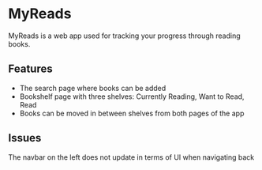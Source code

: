 # MyReads

MyReads is a web app used for tracking your progress through reading books.

## Features

- The search page where books can be added
- Bookshelf page with three shelves: Currently Reading, Want to Read, Read
- Books can be moved in between shelves from both pages of the app

## Issues

The navbar on the left does not update in terms of UI when navigating back